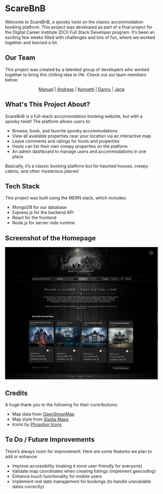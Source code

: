# ScareBnB

Welcome to ScareBnB, a spooky twist on the classic accommodation booking platform. This project was developed as part of a final project for the Digital Career Institute (DCI) Full Stack Developer program. It’s been an exciting few weeks filled with challenges and lots of fun, where we worked together and learned a lot.

## Our Team

This project was created by a talented group of developers who worked together to bring this chilling idea to life. Check out our team members below:

<p style="text-align: center;">
  <a href="https://github.com/Manolo1987" target="_blank">Manuel</a> | 
  <a href="https://github.com/AndreasKnopf" target="_blank">Andreas</a> | 
  <a href="https://github.com/KennethLiese88" target="_blank">Kenneth</a> | 
  <a href="https://github.com/dannykoehlerpoetsch" target="_blank">Danny</a> |
  <a href="https://github.com/j-grzy" target="_blank">Jana</a>
</p>

## What's This Project About?

ScareBnB is a full-stack accommodation booking website, but with a spooky twist! The platform allows users to:

- Browse, book, and favorite spooky accommodations
- View all available properties near your location via an interactive map
- Leave comments and ratings for hosts and properties
- Hosts can list their own creepy properties on the platform
- An admin dashboard to manage users and accommodations in one place

Basically, it’s a classic booking platform but for haunted houses, creepy cabins, and other mysterious places!

## Tech Stack

This project was built using the MERN stack, which includes:

- MongoDB for our database
- Express.js for the backend API
- React for the frontend
- Node.js for server-side runtime

## Screenshot of the Homepage

![Homepage](./frontend/src/assets/images/screenshots/homepage.png)

## Credits

A huge thank you to the following for their contributions:

- Map data from [OpenStreetMap](https://www.openstreetmap.org)
- Map style from [Stadia Maps](https://stadiamaps.com/)
- Icons by [Phosphor Icons](https://phosphoricons.com/)

## To Do / Future Improvements

There’s always room for improvement. Here are some features we plan to add or enhance:

- Improve accessibility (making it more user-friendly for everyone)
- Validate map coordinates when creating listings (implement geocoding)
- Enhance touch functionality for mobile users
- Implement real date management for bookings (to handle unavailable dates correctly)
